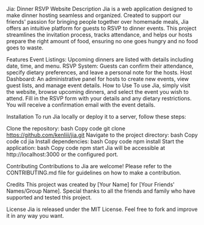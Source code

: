 Jia: Dinner RSVP Website
Description
Jia is a web application designed to make dinner hosting seamless and organized. Created to support our friends' passion for bringing people together over homemade meals, Jia offers an intuitive platform for guests to RSVP to dinner events. This project streamlines the invitation process, tracks attendance, and helps our hosts prepare the right amount of food, ensuring no one goes hungry and no food goes to waste.

Features
Event Listings: Upcoming dinners are listed with details including date, time, and menu.
RSVP System: Guests can confirm their attendance, specify dietary preferences, and leave a personal note for the hosts.
Host Dashboard: An administrative panel for hosts to create new events, view guest lists, and manage event details.
How to Use
To use Jia, simply visit the website, browse upcoming dinners, and select the event you wish to attend. Fill in the RSVP form with your details and any dietary restrictions. You will receive a confirmation email with the event details.

Installation
To run Jia locally or deploy it to a server, follow these steps:

Clone the repository:
bash
Copy code
git clone https://github.com/kenliii/jia.git
Navigate to the project directory:
bash
Copy code
cd jia
Install dependencies:
bash
Copy code
npm install
Start the application:
bash
Copy code
npm start
Jia will be accessible at http://localhost:3000 or the configured port.

Contributing
Contributions to Jia are welcome! Please refer to the CONTRIBUTING.md file for guidelines on how to make a contribution.

Credits
This project was created by [Your Name] for [Your Friends' Names/Group Name]. Special thanks to all the friends and family who have supported and tested this project.

License
Jia is released under the MIT License. Feel free to fork and improve it in any way you want.
